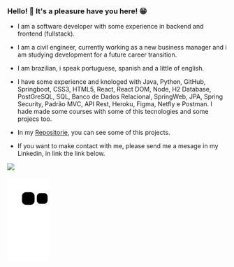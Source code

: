 ### Hello! 👋 It's a pleasure have you here! 😁 

- I am a software developer with some experience in backend and frontend (fullstack).

- I am a civil engineer, currently working as a new business manager and i am studying development for a future career transition.

- I am brazilian, i speak portuguese, spanish and a little of english.

- I have some experience and knologed with Java, Python, GitHub, Springboot, CSS3, HTML5, React, React DOM, Node, H2 Database, PostGreSQL, SQL, Banco de Dados Relacional, SpringWeb, JPA, Spring Security, Padrão MVC, API Rest, Heroku, Figma, Netfly e Postman. I hade made some courses with some of this tecnologies and some projecs too.

- In my [Repositorie](https://github.com/luizjhonata?tab=repositories), you can see some of this projects.
- If you want to make contact with me, please send me a mesage in my Linkedin, in link the link below. 

<div> 
  <a href="https://www.linkedin.com/in/jhonataluiz/" target="_blank"><img src="https://img.shields.io/badge/-LinkedIn-%230077B5?style=for-the-badge&logo=linkedin&logoColor=white" target="_blank"></a> 
 
  ![Snake animation](https://github.com/luizjhonata/luizjhonata/blob/output/github-contribution-grid-snake.svg)
 
</div>
